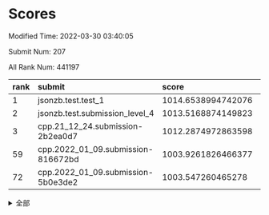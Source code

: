 # Scores

Modified Time: 2022-03-30 03:40:05

Submit Num: 207

All Rank Num: 441197

| rank |               submit               |       score        |       sigma        | pk_num |
| :--- | :--------------------------------- | :----------------- | :----------------- | :----- |
| 1    | jsonzb.test.test_1                 | 1014.6538994742076 | 0.822461040095145  | 8526   |
| 2    | jsonzb.test.submission_level_4     | 1013.5168874149823 | 0.8665945961283934 | 8525   |
| 3    | cpp.21_12_24.submission-2b2ea0d7   | 1012.2874972863598 | 0.7801623568570077 | 8522   |
| 59   | cpp.2022_01_09.submission-816672bd | 1003.9261826466377 | 0.7139415843632716 | 8530   |
| 72   | cpp.2022_01_09.submission-5b0e3de2 | 1003.547260465278  | 0.7246431437138284 | 8527   |


<details>
<summary>全部</summary>

| rank |                 submit                 |       score        |       sigma        | pk_num |
| :--- | :------------------------------------- | :----------------- | :----------------- | :----- |
| 1    | jsonzb.test.test_1                     | 1014.6538994742076 | 0.822461040095145  | 8526   |
| 2    | jsonzb.test.submission_level_4         | 1013.5168874149823 | 0.8665945961283934 | 8525   |
| 3    | cpp.21_12_24.submission-2b2ea0d7       | 1012.2874972863598 | 0.7801623568570077 | 8522   |
| 4    | gobigger.level_3.submission_level_3_42 | 1012.0900189415664 | 0.7795146102868636 | 8520   |
| 5    | gobigger.level_3.submission_level_3_1  | 1011.571197997287  | 0.7506343462974472 | 8526   |
| 6    | gobigger.level_3.submission_level_3_33 | 1011.4578351245182 | 0.7712637870639772 | 8527   |
| 7    | gobigger.level_3.submission_level_3_44 | 1011.3466119245455 | 0.7681958570570283 | 8526   |
| 8    | gobigger.level_3.submission_level_3_26 | 1011.2955037797227 | 0.785261870353641  | 8523   |
| 9    | gobigger.level_3.submission_level_3_34 | 1011.2852626898645 | 0.7823330968101221 | 8526   |
| 10   | gobigger.level_3.submission_level_3_10 | 1011.2085087323218 | 0.7735904108724867 | 8527   |
| 11   | gobigger.level_3.submission_level_3_15 | 1011.1852044046769 | 0.7801806647680225 | 8529   |
| 12   | gobigger.level_3.submission_level_3_23 | 1010.9375379058151 | 0.7793173840388442 | 8520   |
| 13   | gobigger.level_3.submission_level_3_46 | 1010.9196779875032 | 0.7724795961070857 | 8528   |
| 14   | gobigger.level_3.submission_level_3_16 | 1010.7641550792949 | 0.7645908253315533 | 8526   |
| 15   | gobigger.level_3.submission_level_3_31 | 1010.6514967788469 | 0.7803385080836123 | 8522   |
| 16   | gobigger.level_3.submission_level_3_37 | 1010.6497382670212 | 0.7461485122493445 | 8529   |
| 17   | gobigger.level_3.submission_level_3_14 | 1010.6315791168547 | 0.7740515011124542 | 8529   |
| 18   | gobigger.level_3.submission_level_3_2  | 1010.4117862558992 | 0.7988281007906789 | 8528   |
| 19   | gobigger.level_3.submission_level_3_18 | 1010.3878913669093 | 0.7813037682225221 | 8525   |
| 20   | gobigger.level_3.submission_level_3_28 | 1010.3104432401515 | 0.7651939928451573 | 8525   |
| 21   | gobigger.level_3.submission_level_3_48 | 1010.3011511615025 | 0.7677090993171094 | 8520   |
| 22   | gobigger.level_3.submission_level_3_39 | 1010.2863763599621 | 0.7699265104845392 | 8523   |
| 23   | gobigger.level_3.submission_level_3_35 | 1010.2798929135662 | 0.7436444186394972 | 8527   |
| 24   | gobigger.level_3.submission_level_3_22 | 1010.1256946589227 | 0.7677646518336637 | 8520   |
| 25   | gobigger.level_3.submission_level_3_11 | 1009.9890114149191 | 0.7371795212996638 | 8527   |
| 26   | gobigger.level_3.submission_level_3_8  | 1009.9589375991546 | 0.7532672900976148 | 8526   |
| 27   | gobigger.level_3.submission_level_3_13 | 1009.9161615120705 | 0.7686030264341024 | 8526   |
| 28   | gobigger.level_3.submission_level_3_3  | 1009.9051836381265 | 0.7669609899722528 | 8527   |
| 29   | gobigger.level_3.submission_level_3_0  | 1009.8205253490205 | 0.781123473682281  | 8525   |
| 30   | gobigger.level_3.submission_level_3_17 | 1009.7786872346331 | 0.777923508485309  | 8524   |
| 31   | gobigger.level_3.submission_level_3_24 | 1009.707343370391  | 0.7380977834275155 | 8527   |
| 32   | gobigger.level_3.submission_level_3_19 | 1009.5922866950881 | 0.7718477324813715 | 8529   |
| 33   | gobigger.level_3.submission_level_3_29 | 1009.5799888376647 | 0.748000941823323  | 8531   |
| 34   | gobigger.level_3.submission_level_3_21 | 1009.3984562877392 | 0.7536551345269795 | 8526   |
| 35   | gobigger.level_3.submission_level_3_6  | 1009.3028574155109 | 0.7519098623967486 | 8528   |
| 36   | gobigger.level_3.submission_level_3_43 | 1009.2766694371279 | 0.7468632755838478 | 8524   |
| 37   | gobigger.level_3.submission_level_3_25 | 1009.2278977862533 | 0.7444327376258585 | 8528   |
| 38   | gobigger.level_3.submission_level_3_47 | 1009.1785579310348 | 0.7530126369382806 | 8528   |
| 39   | gobigger.level_3.submission_level_3_27 | 1009.1663375202336 | 0.7525398305285685 | 8525   |
| 40   | gobigger.level_3.submission_level_3_30 | 1009.0628579989622 | 0.7526293275040614 | 8527   |
| 41   | gobigger.level_3.submission_level_3_4  | 1009.0180863774983 | 0.7408520627719153 | 8530   |
| 42   | gobigger.level_3.submission_level_3_32 | 1008.9256677745799 | 0.7504581780326671 | 8526   |
| 43   | gobigger.level_3.submission_level_3_5  | 1008.8076318250586 | 0.7499070717969929 | 8527   |
| 44   | gobigger.level_3.submission_level_3_40 | 1008.8007631150275 | 0.7565975423661606 | 8530   |
| 45   | gobigger.level_3.submission_level_3_20 | 1008.7505174009231 | 0.7537017102699743 | 8521   |
| 46   | gobigger.level_3.submission_level_3_38 | 1008.6320156321417 | 0.745420594271694  | 8526   |
| 47   | gobigger.level_3.submission_level_3_45 | 1008.5845674388064 | 0.7342103739295355 | 8523   |
| 48   | gobigger.level_3.submission_level_3_49 | 1008.5763715501473 | 0.7425711314699894 | 8526   |
| 49   | gobigger.level_3.submission_level_3_41 | 1008.4996613747516 | 0.7317188799240415 | 8522   |
| 50   | gobigger.level_3.submission_level_3_12 | 1008.4479043854049 | 0.7670732638173479 | 8527   |
| 51   | gobigger.level_3.submission_level_3_7  | 1008.213698387539  | 0.7224837006298988 | 8529   |
| 52   | gobigger.level_3.submission_level_3_36 | 1007.9575762996146 | 0.747677470182432  | 8527   |
| 53   | gobigger.level_3.submission_level_3_9  | 1007.7813187133039 | 0.7530165899498733 | 8525   |
| 54   | gobigger.level_1.submission_level_1_8  | 1005.0358771721295 | 0.7212827125712107 | 8525   |
| 55   | gobigger.level_1.submission_level_1_30 | 1004.2630150619885 | 0.7071763174039677 | 8524   |
| 56   | gobigger.level_1.submission_level_1_43 | 1004.1546373521819 | 0.7192175963060103 | 8530   |
| 57   | gobigger.level_1.submission_level_1_33 | 1004.1015571387903 | 0.7156255241553201 | 8525   |
| 58   | gobigger.level_1.submission_level_1_31 | 1004.0271678231069 | 0.7036292998265565 | 8527   |
| 59   | cpp.2022_01_09.submission-816672bd     | 1003.9261826466377 | 0.7139415843632716 | 8530   |
| 60   | gobigger.level_1.submission_level_1_41 | 1003.926151830792  | 0.7120338524391634 | 8522   |
| 61   | gobigger.level_1.submission_level_1_5  | 1003.9183084718628 | 0.7157360780467569 | 8532   |
| 62   | gobigger.level_1.submission_level_1_49 | 1003.8503775933631 | 0.7094016327895659 | 8523   |
| 63   | gobigger.level_1.submission_level_1_20 | 1003.8488365053478 | 0.7147146410617766 | 8517   |
| 64   | gobigger.level_1.submission_level_1_48 | 1003.8424858203763 | 0.715781385447362  | 8524   |
| 65   | gobigger.level_1.submission_level_1_34 | 1003.7803307297619 | 0.7164531905501872 | 8528   |
| 66   | gobigger.level_1.submission_level_1_2  | 1003.7457289162538 | 0.7121071689452749 | 8523   |
| 67   | gobigger.level_1.submission_level_1_17 | 1003.714414237863  | 0.7055136812285792 | 8526   |
| 68   | gobigger.level_1.submission_level_1_1  | 1003.6547198118824 | 0.7337208997910115 | 8527   |
| 69   | gobigger.level_1.submission_level_1_39 | 1003.6356748139773 | 0.7075475732877908 | 8523   |
| 70   | gobigger.level_1.submission_level_1_38 | 1003.569668091415  | 0.7199986071867023 | 8526   |
| 71   | gobigger.level_1.submission_level_1_14 | 1003.5497166989866 | 0.7066771276433713 | 8527   |
| 72   | cpp.2022_01_09.submission-5b0e3de2     | 1003.547260465278  | 0.7246431437138284 | 8527   |
| 73   | gobigger.level_1.submission_level_1_23 | 1003.5392456151671 | 0.7252296968270443 | 8523   |
| 74   | gobigger.level_1.submission_level_1_18 | 1003.5097064754748 | 0.7166675026756278 | 8526   |
| 75   | gobigger.level_1.submission_level_1_45 | 1003.4963167878383 | 0.7092024542554929 | 8525   |
| 76   | gobigger.level_1.submission_level_1_21 | 1003.4489814054969 | 0.7171943433047829 | 8524   |
| 77   | gobigger.level_1.submission_level_1_15 | 1003.3686979329883 | 0.7096186676644621 | 8520   |
| 78   | gobigger.level_1.submission_level_1_4  | 1003.3373812302482 | 0.7191632015150468 | 8525   |
| 79   | gobigger.level_1.submission_level_1_35 | 1003.3177163211998 | 0.7188635040153619 | 8529   |
| 80   | gobigger.level_1.submission_level_1_42 | 1003.3093787693902 | 0.7183872025483125 | 8529   |
| 81   | gobigger.level_1.submission_level_1_32 | 1003.2697958168601 | 0.7081950793475995 | 8529   |
| 82   | gobigger.level_1.submission_level_1_37 | 1003.2586290484251 | 0.6993030855982738 | 8526   |
| 83   | gobigger.level_1.submission_level_1_26 | 1003.248337919364  | 0.7213223763515242 | 8531   |
| 84   | gobigger.level_1.submission_level_1_46 | 1003.2328432809757 | 0.7151879392618177 | 8528   |
| 85   | gobigger.level_1.submission_level_1_28 | 1003.2265952626033 | 0.7073415640477951 | 8526   |
| 86   | gobigger.level_1.submission_level_1_10 | 1003.1776903257887 | 0.706344756226868  | 8526   |
| 87   | gobigger.level_1.submission_level_1_13 | 1003.058643381477  | 0.7155042071454997 | 8528   |
| 88   | gobigger.level_1.submission_level_1_36 | 1002.9982822917177 | 0.7162165556933149 | 8527   |
| 89   | gobigger.level_1.submission_level_1_27 | 1002.9268240548157 | 0.7235392175436729 | 8522   |
| 90   | gobigger.level_1.submission_level_1_25 | 1002.898337928292  | 0.7036763771423941 | 8527   |
| 91   | gobigger.level_1.submission_level_1_12 | 1002.8562275829593 | 0.7142061336727162 | 8522   |
| 92   | gobigger.level_1.submission_level_1_16 | 1002.8241541861363 | 0.7149538322458967 | 8525   |
| 93   | gobigger.level_1.submission_level_1_29 | 1002.7511055945499 | 0.7245854252428484 | 8525   |
| 94   | gobigger.level_1.submission_level_1_0  | 1002.7256501875811 | 0.7173798506717771 | 8524   |
| 95   | gobigger.level_1.submission_level_1_11 | 1002.680783462792  | 0.7095468840931679 | 8522   |
| 96   | gobigger.level_1.submission_level_1_44 | 1002.6671350717397 | 0.7039373491899045 | 8525   |
| 97   | gobigger.level_1.submission_level_1_6  | 1002.5648053044615 | 0.7169554509185637 | 8523   |
| 98   | gobigger.level_1.submission_level_1_7  | 1002.4738945946536 | 0.7170244056751942 | 8522   |
| 99   | gobigger.level_1.submission_level_1_47 | 1002.4441781478558 | 0.7006915135208924 | 8527   |
| 100  | gobigger.level_1.submission_level_1_40 | 1002.4086354008303 | 0.7152958482470552 | 8521   |
| 101  | gobigger.level_1.submission_level_1_24 | 1002.2383864903784 | 0.7166433672499951 | 8525   |
| 102  | gobigger.level_1.submission_level_1_19 | 1001.8782288251845 | 0.6983509545811419 | 8520   |
| 103  | gobigger.level_1.submission_level_1_9  | 1001.8120696476944 | 0.7113051309020856 | 8527   |
| 104  | gobigger.level_1.submission_level_1_3  | 1001.2114094476661 | 0.7083970452405064 | 8531   |
| 105  | gobigger.level_1.submission_level_1_22 | 1000.833779360296  | 0.7131827902908433 | 8521   |
| 106  | gobigger.random.submission_random_36   | 997.9129976323958  | 0.6980876095366271 | 8524   |
| 107  | gobigger.random.submission_random_39   | 997.5802641523268  | 0.6969765499864203 | 8526   |
| 108  | gobigger.random.submission_random_15   | 997.0323347518863  | 0.6976175529171197 | 8529   |
| 109  | gobigger.random.submission_random_32   | 996.9461644929067  | 0.7062458078600726 | 8524   |
| 110  | gobigger.random.submission_random_6    | 996.7623337468596  | 0.6967646732794947 | 8520   |
| 111  | gobigger.random.submission_random_19   | 996.7454802740132  | 0.7036922229509401 | 8525   |
| 112  | gobigger.random.submission_random_8    | 996.6743658501797  | 0.6991364543750509 | 8525   |
| 113  | gobigger.random.submission_random_27   | 996.6687572340354  | 0.7176328463145281 | 8520   |
| 114  | gobigger.random.submission_random_47   | 996.6571611981249  | 0.71739031895196   | 8526   |
| 115  | gobigger.random.submission_random_18   | 996.6313677909371  | 0.6971641409636729 | 8526   |
| 116  | gobigger.random.submission_random_29   | 996.5504209116813  | 0.7029505406520733 | 8526   |
| 117  | gobigger.random.submission_random_26   | 996.4878755100492  | 0.7010407390841615 | 8523   |
| 118  | gobigger.random.submission_random_42   | 996.4800430436903  | 0.7105930696542604 | 8524   |
| 119  | gobigger.random.submission_random_30   | 996.4798605128865  | 0.7325462808636612 | 8529   |
| 120  | gobigger.random.submission_random_45   | 996.4488197171896  | 0.7009386287317857 | 8518   |
| 121  | gobigger.random.submission_random_34   | 996.4053049952919  | 0.717826720008969  | 8519   |
| 122  | gobigger.random.submission_random_41   | 996.3919038151178  | 0.7227643207668808 | 8529   |
| 123  | gobigger.random.submission_random_37   | 996.352510569845   | 0.6965695443240111 | 8523   |
| 124  | gobigger.random.submission_random_23   | 996.3437069054407  | 0.710956313166901  | 8520   |
| 125  | gobigger.random.submission_random_43   | 996.2901024518366  | 0.7107553225943232 | 8527   |
| 126  | gobigger.random.submission_random_12   | 996.217865533238   | 0.7068689065495452 | 8523   |
| 127  | gobigger.random.submission_random_40   | 996.1414105804212  | 0.7073702756999406 | 8523   |
| 128  | gobigger.random.submission_random_0    | 996.1316798679505  | 0.7032723180286238 | 8525   |
| 129  | gobigger.random.submission_random_22   | 996.0770020293165  | 0.7254541150734473 | 8519   |
| 130  | gobigger.random.submission_random_4    | 996.0651951071694  | 0.715430109926603  | 8526   |
| 131  | gobigger.random.submission_random_5    | 996.0360450879874  | 0.7060488818852658 | 8526   |
| 132  | gobigger.random.submission_random_9    | 996.0246644335484  | 0.719841580548173  | 8522   |
| 133  | gobigger.random.submission_random_28   | 996.023330289772   | 0.6992948459632142 | 8528   |
| 134  | gobigger.random.submission_random_3    | 995.9762203247325  | 0.7277089592721299 | 8531   |
| 135  | gobigger.random.submission_random_1    | 995.9624326687123  | 0.7107797503150164 | 8529   |
| 136  | gobigger.random.submission_random_24   | 995.9229369515707  | 0.7187197460609115 | 8525   |
| 137  | gobigger.random.submission_random_16   | 995.9219390476652  | 0.7154310397387909 | 8527   |
| 138  | gobigger.random.submission_random_2    | 995.9066253776255  | 0.7090911511134889 | 8529   |
| 139  | gobigger.random.submission_random_25   | 995.8916820246062  | 0.6983870015771362 | 8527   |
| 140  | gobigger.random.submission_random_31   | 995.8476302833802  | 0.7078549272194649 | 8528   |
| 141  | gobigger.random.submission_random_17   | 995.8426278724938  | 0.7073021806623037 | 8520   |
| 142  | gobigger.random.submission_random_44   | 995.5974732187468  | 0.7188960624726574 | 8521   |
| 143  | gobigger.random.submission_random_33   | 995.5944135475925  | 0.7052198609452274 | 8528   |
| 144  | gobigger.random.submission_random_7    | 995.5805809090049  | 0.7113528815264948 | 8528   |
| 145  | gobigger.random.submission_random_21   | 995.5537743778306  | 0.7209053865188079 | 8527   |
| 146  | gobigger.random.submission_random_13   | 995.462592396769   | 0.7080078258812706 | 8528   |
| 147  | gobigger.random.submission_random_49   | 995.3533523616644  | 0.7006796308894085 | 8529   |
| 148  | gobigger.random.submission_random_10   | 995.3466795020748  | 0.7226674317278992 | 8528   |
| 149  | gobigger.random.submission_random_20   | 995.3236317558179  | 0.7005453222767993 | 8528   |
| 150  | gobigger.random.submission_random_38   | 995.1600613717603  | 0.7233939505162393 | 8527   |
| 151  | gobigger.random.submission_random_35   | 995.156986124458   | 0.713284366091144  | 8524   |
| 152  | gobigger.random.submission_random_11   | 995.13511310084    | 0.718067505647807  | 8520   |
| 153  | gobigger.random.submission_random_46   | 995.0869996099151  | 0.7018024164689349 | 8527   |
| 154  | gobigger.random.submission_random_14   | 994.6856435750611  | 0.7144068161158893 | 8529   |
| 155  | gobigger.random.submission_random_48   | 994.564939603487   | 0.729673552029475  | 8532   |
| 156  | gobigger.level_2.submission_level_2_12 | 993.8596256302425  | 0.7381874023273637 | 8521   |
| 157  | gobigger.level_2.submission_level_2_26 | 993.8469621018933  | 0.7314181085742684 | 8531   |
| 158  | gobigger.level_2.submission_level_2_30 | 993.8137558428074  | 0.7396164581953594 | 8526   |
| 159  | gobigger.level_2.submission_level_2_34 | 993.5275864880606  | 0.7479828482457093 | 8529   |
| 160  | gobigger.level_2.submission_level_2_1  | 993.4875651767466  | 0.7455153661668932 | 8524   |
| 161  | gobigger.level_2.submission_level_2_39 | 993.4204879101848  | 0.724783014443407  | 8522   |
| 162  | gobigger.level_2.submission_level_2_41 | 993.4114510221266  | 0.7299115854582422 | 8527   |
| 163  | gobigger.level_2.submission_level_2_5  | 993.3776007238793  | 0.7284028818961854 | 8527   |
| 164  | gobigger.level_2.submission_level_2_42 | 993.3256281278377  | 0.7298784685445    | 8525   |
| 165  | gobigger.level_2.submission_level_2_19 | 993.2909732049195  | 0.7412659369669484 | 8527   |
| 166  | gobigger.level_2.submission_level_2_10 | 993.1532106476135  | 0.7227283384191784 | 8529   |
| 167  | gobigger.level_2.submission_level_2_22 | 993.0251809865096  | 0.7430475388322653 | 8528   |
| 168  | gobigger.level_2.submission_level_2_32 | 992.9767449694405  | 0.7347012547756618 | 8525   |
| 169  | gobigger.level_2.submission_level_2_46 | 992.9466008665634  | 0.7349529566011912 | 8522   |
| 170  | gobigger.level_2.submission_level_2_23 | 992.915727564885   | 0.7346689104263907 | 8524   |
| 171  | gobigger.level_2.submission_level_2_40 | 992.8514120502496  | 0.7518369123496398 | 8520   |
| 172  | gobigger.level_2.submission_level_2_31 | 992.8192736313064  | 0.7205687431674002 | 8523   |
| 173  | gobigger.level_2.submission_level_2_15 | 992.7842724460742  | 0.7377030376842517 | 8521   |
| 174  | gobigger.level_2.submission_level_2_8  | 992.773650281708   | 0.7539118800190514 | 8528   |
| 175  | gobigger.level_2.submission_level_2_9  | 992.5857850273164  | 0.7538634543747481 | 8524   |
| 176  | gobigger.level_2.submission_level_2_45 | 992.4458863388688  | 0.7504682891677047 | 8527   |
| 177  | gobigger.level_2.submission_level_2_47 | 992.4346754366715  | 0.7312273367617976 | 8529   |
| 178  | gobigger.level_2.submission_level_2_43 | 992.4342551258559  | 0.7397272461706254 | 8525   |
| 179  | gobigger.level_2.submission_level_2_6  | 992.3834955938491  | 0.7366069534168589 | 8524   |
| 180  | gobigger.level_2.submission_level_2_48 | 992.3760953921483  | 0.7536934635608916 | 8530   |
| 181  | gobigger.level_2.submission_level_2_49 | 992.3309414565473  | 0.7346530135490831 | 8529   |
| 182  | gobigger.level_2.submission_level_2_28 | 992.3307317205889  | 0.7428057787846005 | 8529   |
| 183  | gobigger.level_2.submission_level_2_7  | 992.3284586611032  | 0.7429152922495097 | 8527   |
| 184  | gobigger.level_2.submission_level_2_16 | 992.3162416558283  | 0.7426524356020487 | 8529   |
| 185  | gobigger.level_2.submission_level_2_13 | 992.3136769854965  | 0.7611091294784272 | 8525   |
| 186  | gobigger.level_2.submission_level_2_24 | 992.2307922744293  | 0.743339911856187  | 8527   |
| 187  | gobigger.level_2.submission_level_2_21 | 992.2128854499268  | 0.7399141640707623 | 8529   |
| 188  | gobigger.level_2.submission_level_2_0  | 992.0501199409414  | 0.7365270415920597 | 8528   |
| 189  | gobigger.level_2.submission_level_2_35 | 991.995518892932   | 0.7422900616776074 | 8522   |
| 190  | gobigger.level_2.submission_level_2_3  | 991.96753661397    | 0.7459088675330751 | 8524   |
| 191  | gobigger.level_2.submission_level_2_25 | 991.762675468526   | 0.7603261251944701 | 8526   |
| 192  | gobigger.level_2.submission_level_2_17 | 991.709172882048   | 0.7871163443215764 | 8528   |
| 193  | gobigger.level_2.submission_level_2_33 | 991.6446035711095  | 0.7509071790916072 | 8523   |
| 194  | gobigger.level_2.submission_level_2_36 | 991.6157697390516  | 0.739372281853955  | 8525   |
| 195  | gobigger.level_2.submission_level_2_4  | 991.575788726086   | 0.7438240884493048 | 8529   |
| 196  | gobigger.level_2.submission_level_2_27 | 991.5321783387302  | 0.7325741172491699 | 8529   |
| 197  | gobigger.level_2.submission_level_2_38 | 991.5042625815958  | 0.754724659566375  | 8520   |
| 198  | gobigger.level_2.submission_level_2_14 | 991.4464616790731  | 0.7511254690158109 | 8522   |
| 199  | gobigger.level_2.submission_level_2_20 | 991.3873844804648  | 0.7521455436193832 | 8523   |
| 200  | gobigger.level_2.submission_level_2_2  | 991.1647840726208  | 0.7498215263456911 | 8527   |
| 201  | gobigger.level_2.submission_level_2_18 | 991.0721770011421  | 0.7517600778344748 | 8530   |
| 202  | gobigger.level_2.submission_level_2_29 | 990.9737171556317  | 0.765484004562508  | 8519   |
| 203  | gobigger.level_2.submission_level_2_44 | 990.9205291860832  | 0.744465001820086  | 8526   |
| 204  | gobigger.level_2.submission_level_2_37 | 990.6854996667482  | 0.7753586210443735 | 8529   |
| 205  | gobigger.level_2.submission_level_2_11 | 990.5447104698018  | 0.7455017794640253 | 8520   |
| 206  | gobigger.none.submission_none_0        | 977.3453797001605  | 1.2997831715770671 | 8529   |
| 207  | gobigger.none.submission_none_1        | 975.6647455531845  | 1.4821349948634188 | 8529   |

</details>